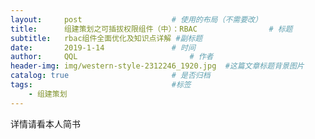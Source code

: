 ```yaml
---
layout:     post   				    # 使用的布局（不需要改）
title:      组建策划之可插拔权限组件（中）：RBAC 				# 标题 
subtitle:   rbac组件全面优化及知识点详解 #副标题
date:       2019-1-14 				# 时间
author:     QQL 						# 作者
header-img: img/western-style-2312246_1920.jpg 	#这篇文章标题背景图片
catalog: true 						# 是否归档
tags:								#标签
    - 组建策划
---
```



详情请看本人简书[](https://www.jianshu.com/p/d4192bedf810)
